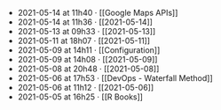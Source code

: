 - 2021-05-14 at 11h40 · [[Google Maps APIs]]
- 2021-05-14 at 11h36 · [[2021-05-14]]
- 2021-05-13 at 09h33 · [[2021-05-13]]
- 2021-05-11 at 18h07 · [[2021-05-11]]
- 2021-05-09 at 14h11 · [[Configuration]]
- 2021-05-09 at 14h08 · [[2021-05-09]]
- 2021-05-08 at 20h48 · [[2021-05-08]]
- 2021-05-06 at 17h53 · [[DevOps - Waterfall Method]]
- 2021-05-06 at 11h12 · [[2021-05-06]]
- 2021-05-05 at 16h25 · [[R Books]]
